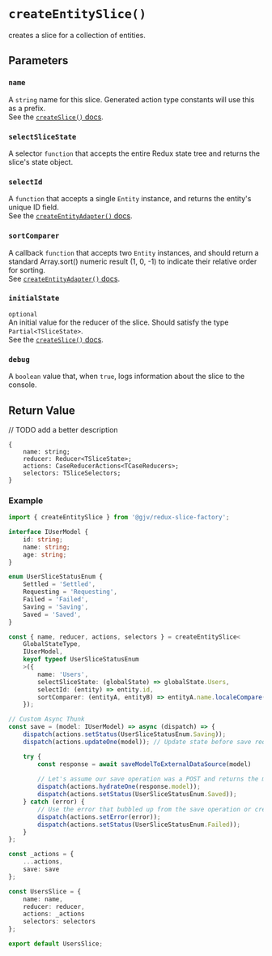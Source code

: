 # `createEntitySlice()`
creates a slice for a collection of entities.

## Parameters

### `name`
A `string` name for this slice. Generated action type constants will use this as a prefix. <br>
See the [`createSlice()` docs](https://redux-toolkit.js.org/api/createSlice#name).

### `selectSliceState`
A selector `function` that accepts the entire Redux state tree and returns the slice's state object.

### `selectId`
A `function` that accepts a single `Entity` instance, and returns the entity's unique ID field. <br>
See the [`createEntityAdapter()` docs](https://redux-toolkit.js.org/api/createEntityAdapter#selectid).

### `sortComparer`
A callback `function` that accepts two `Entity` instances, and should return a standard Array.sort() numeric result (1, 0, -1) to indicate their relative order for sorting. <br>
See [`createEntityAdapter()` docs](https://redux-toolkit.js.org/api/createEntityAdapter#sortcomparer).

### `initialState`
`optional` <br>
An initial value for the reducer of the slice. Should satisfy the type `Partial<TSliceState>`. <br>
See the [`createSlice()` docs](https://redux-toolkit.js.org/api/createSlice#initialstate).

### `debug`
A `boolean` value that, when `true`, logs information about the slice to the console.

## Return Value
// TODO add a better description

```
{
    name: string;
    reducer: Reducer<TSliceState>;
    actions: CaseReducerActions<TCaseReducers>;
    selectors: TSliceSelectors;
}
```

### Example

```typescript
import { createEntitySlice } from '@gjv/redux-slice-factory';

interface IUserModel {
    id: string;
    name: string;
    age: string;
}

enum UserSliceStatusEnum {
    Settled = 'Settled',
    Requesting = 'Requesting',
    Failed = 'Failed',
    Saving = 'Saving',
    Saved = 'Saved',
}

const { name, reducer, actions, selectors } = createEntitySlice<
    GlobalStateType,
    IUserModel,
    keyof typeof UserSliceStatusEnum
    >({
        name: 'Users',
        selectSliceState: (globalState) => globalState.Users,
        selectId: (entity) => entity.id,
        sortComparer: (entityA, entityB) => entityA.name.localeCompare(entityB.name)
    });

// Custom Async Thunk
const save = (model: IUserModel) => async (dispatch) => {
    dispatch(actions.setStatus(UserSliceStatusEnum.Saving));
    dispatch(actions.updateOne(model)); // Update state before save request if necessary

    try {
        const response = await saveModelToExternalDataSource(model)
        
        // Let's assume our save operation was a POST and returns the model we just saved
        dispatch(actions.hydrateOne(response.model));
        dispatch(actions.setStatus(UserSliceStatusEnum.Saved));
    } catch (error) {
        // Use the error that bubbled up from the save operation or create your own Error object
        dispatch(actions.setError(error));
        dispatch(actions.setStatus(UserSliceStatusEnum.Failed));
    }
};

const _actions = {
    ...actions,
    save: save
};

const UsersSlice = {
    name: name,
    reducer: reducer,
    actions: _actions
    selectors: selectors
};

export default UsersSlice;
```
